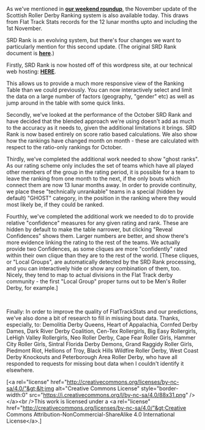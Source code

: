 <html><body><p>As we've mentioned in <strong><a href="https://www.scottishrollerderbyblog.com/posts/2016/11/03/november-56th-non-usa-derby-roundup/">our weekend roundup</a></strong>, the November update of the Scottish Roller Derby Ranking system is also available today. This draws from Flat Track Stats records for the 12 lunar months upto and including the 1st November.

SRD Rank is an evolving system, but there's four changes we want to particularly mention for this second update. (The original SRD Rank document is <strong><a href="https://www.scottishrollerderbyblog.com/2016/10/08/ranking-the-world-and-other-fts-visualisations/2">here</a></strong>.)

Firstly, SRD Rank is now hosted off of this wordpress site, at our technical web hosting: <strong><a href="http://aoanla.pythonanywhere.com/16-Nov-ranking.html">HERE</a></strong>.

This allows us to provide a much more responsive view of the Ranking Table than we could previously. You can now interactively select and limit the data on a large number of factors (geography, "gender" etc) as well as jump around in the table with some quick links.

Secondly, we've looked at the performance of the October SRD Rank and have decided that the blended approach we're using doesn't add as much to the accuracy as it needs to, given the additional limitations it brings. SRD Rank is now based entirely on score ratio based calculations. We also show how the rankings have changed month on month - these are calculated with respect to the ratio-only rankings for October.

Thirdly, we've completed the additional work needed to show "ghost ranks". As our rating scheme only includes the set of teams which have all played other members of the group in the rating period, it is possible for a team to leave the ranking from one month to the next, if the only bouts which connect them are now 13 lunar months away. In order to provide continuity, we place these "technically unrankable" teams in a special (hidden by default) "GHOST" category, in the position in the ranking where they would most likely be, if they could be ranked.

Fourthly, we've completed the additional work we needed to do to provide relative "confidence" measures for any given rating and rank. These are hidden by default to make the table narrower, but clicking "Reveal Confidences" shows them. Larger numbers are better, and show there's more evidence linking the rating to the rest of the teams.
We actually provide two Confidences, as some cliques are more "confidently" rated within their own clique than they are to the rest of the world. [These cliques, or "Local Groups", are automatically detected by the SRD Rank processing, and you can interactively hide or show any combination of them, too. Nicely, they tend to map to actual divisions in the Flat Track derby community - the first "Local Group" proper turns out to be Men's Roller Derby, for example.]

 

Finally: In order to improve the quality of FlatTrackStats and our predictions, we've also done a bit of research to fill in missing bout data. Thanks, especially, to: <span class="s1">Demolitia Derby Queens, Heart of Appalachia, Cornfed Derby Dames, </span><span class="s1">Dark River Derby Coalition, Cen-Tex Rollergirls, Big Easy Rollergirls, LeHigh Valley Rollergirls, Neo Roller Derby, Cape Fear Roller Girls, Hammer City Roller Girls, Sintral Florida Derby Demons, Grand Raggidy Roller Girls, Piedmont Riot, Hellions of Troy, Black Hills Wildfire Roller Derby, West Coast Derby Knockouts and Peterborough Area Roller Derby, who have all responded to requests for missing bout data when I couldn't identify it elsewhere.</span>

[&lt;a rel="license" href="http://creativecommons.org/licenses/by-nc-sa/4.0/"&gt;&lt;img alt="Creative Commons License" style="border-width:0" src="https://i.creativecommons.org/l/by-nc-sa/4.0/88x31.png" /&gt;&lt;/a&gt;&lt;br /&gt;This work is licensed under a &lt;a rel="license" href="http://creativecommons.org/licenses/by-nc-sa/4.0/"&gt;Creative Commons Attribution-NonCommercial-ShareAlike 4.0 International License&lt;/a&gt;.]</p></body></html>
